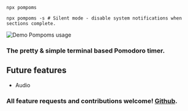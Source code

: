 ```
npx pompoms
```

```
npx pompoms -s # Silent mode - disable system notifications when sections complete.
```

![Demo Pompoms usage](https://github.com/jacksbrand/pompoms/blob/main/img/demo.png?raw=true)

### The pretty & simple terminal based Pomodoro timer.

## Future features

- Audio

### All feature requests and contributions welcome! [Github](https://github.com/jacksbrand/pompoms).
